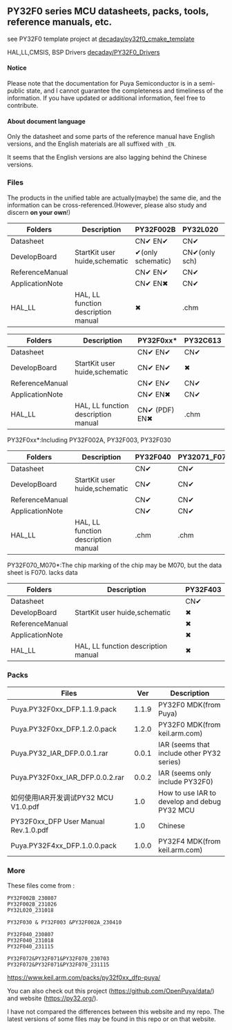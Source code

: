 ## PY32F0 series MCU datasheets, packs, tools, reference manuals, etc.



see PY32F0 template project at [decaday/py32f0_cmake_template](https://github.com/decaday/py32f0_cmake_template)

HAL,LL,CMSIS, BSP Drivers [decaday/PY32F0_Drivers](https://github.com/decaday/PY32F0_Drivers)

#### Notice

Please note that the documentation for Puya Semiconductor is in a semi-public state, and I cannot guarantee the completeness and timeliness of the information. If you have updated or additional information, feel free to contribute.

#### About document language

Only the datasheet and some parts of the reference manual have English versions, and the English materials are all suffixed with `_EN`.

It seems that the English versions are also lagging behind the Chinese versions.

### Files

The products in the unified table are actually(maybe) the same die, and the information can be cross-referenced.(However, please also study and discern **on your own**!)

| Folders         | Description                         | PY32F002B         | PY32L020      | PY32C642 |
| --------------- | ----------------------------------- | ----------------- | ------------- | -------- |
| Datasheet       |                                     | CN✔  EN✔          | CN✔           | CN✔      |
| DevelopBoard    | StartKit user huide,schematic       | ✔(only schematic) | CN✔(only sch) | ✖        |
| ReferenceManual |                                     | CN✔  EN✔          | CN✔           | ✖        |
| ApplicationNote |                                     | CN✔  EN✖          | CN✔           | ✖        |
| HAL_LL          | HAL, LL function description manual | ✖                 | .chm          | ✖        |



| Folders         | Description                         | PY32F0xx*     | PY32C613 |
| --------------- | ----------------------------------- | ------------- | -------- |
| Datasheet       |                                     | CN✔ EN✔       | CN✔      |
| DevelopBoard    | StartKit user huide,schematic       | CN✔ EN✔       | ✖        |
| ReferenceManual |                                     | CN✔ EN✔       | CN✔      |
| ApplicationNote |                                     | CN✔  EN✖      | CN✔      |
| HAL_LL          | HAL, LL function description manual | CN✔ (PDF) EN✖ | .chm     |

PY32F0xx*:Including PY32F002A, PY32F003, PY32F030

| Folders         | Description                         | PY32F040 | PY32071_F072 | PY32F070_M070* | PY32F403 |
| --------------- | ----------------------------------- | -------- | ------------ | -------------- | -------- |
| Datasheet       |                                     | CN✔      | CN✔          | CN✔            | CN✔      |
| DevelopBoard    | StartKit user huide,schematic       | CN✔      | CN✔          | ✖              | ✖        |
| ReferenceManual |                                     | CN✔      | CN✔          | ✖              | ✖        |
| ApplicationNote |                                     | CN✔      | CN✔          | ✖              | ✖        |
| HAL_LL          | HAL, LL function description manual | .chm     | .chm         | ✖              | ✖        |

PY32F070_M070*:The chip marking of the chip may be M070, but the data sheet is F070. lacks data

| Folders         | Description                         | PY32F403 |
| --------------- | ----------------------------------- | -------- |
| Datasheet       |                                     | CN✔      |
| DevelopBoard    | StartKit user huide,schematic       | ✖        |
| ReferenceManual |                                     | ✖        |
| ApplicationNote |                                     | ✖        |
| HAL_LL          | HAL, LL function description manual | ✖        |



### Packs

| Files                                | Ver   | Description                                  |
| ------------------------------------ | ----- | -------------------------------------------- |
| Puya.PY32F0xx_DFP.1.1.9.pack         | 1.1.9 | PY32F0 MDK(from Puya)                        |
| Puya.PY32F0xx_DFP.1.2.0.pack         | 1.2.0 | PY32F0 MDK(from keil.arm.com)                |
| Puya.PY32_IAR_DFP.0.0.1.rar          | 0.0.1 | IAR (seems that include other PY32 series)   |
| Puya.PY32F0xx_IAR_DFP.0.0.2.rar      | 0.0.2 | IAR (seems only include PY32F0)              |
| 如何使用IAR开发调试PY32 MCU V1.0.pdf | 1.0   | How to use IAR to develop and debug PY32 MCU |
| PY32F0xx_DFP User Manual Rev.1.0.pdf | 1.0   | Chinese                                      |
| Puya.PY32F4xx_DFP.1.0.0.pack         | 1.0.0 | PY32F4 MDK(from keil.arm.com)                |

### More

These files come from :

```
PY32F002B_230807
PY32F002B_231026
PY32L020_231018

PY32F030 & PY32F003 &PY32F002A_230410

PY32F040_230807
PY32F040_231018
PY32F040_231115

PY32F072&PY32F071&PY32F070_230703
PY32F072&PY32F071&PY32F070_231115
```

https://www.keil.arm.com/packs/py32f0xx_dfp-puya/



You can also check out this project (https://github.com/OpenPuya/data/) and website (https://py32.org/).

 I have not compared the differences between this website and my repo. The latest versions of some files may be found in this repo or on that website.


